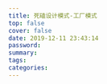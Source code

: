 ```yaml
---
title: 死磕设计模式-工厂模式
top: false
cover: false
date: 2019-12-11 23:43:14
password:
summary:
tags:
categories:
---
```

